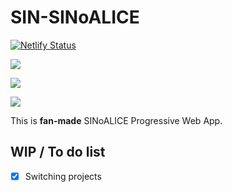 # SIN-SINoALICE

[![Netlify Status](https://api.netlify.com/api/v1/badges/6ef47689-c7fe-4e9b-b47a-76ee9c0a899f/deploy-status)](https://app.netlify.com/sites/sin-sinoalice/deploys)

![](https://github.com/sofelfam/sin-sinoalice-v2/workflows/Lint/badge.svg)

![](https://github.com/sofelfam/sin-sinoalice-v2/workflows/Build%20project%20and%20Run%20Lighthouse%20CI/badge.svg)

![](https://github.com/sofelfam/sin-sinoalice-v2/workflows/GitHub%20Pages/badge.svg)

This is **fan-made** SINoALICE Progressive Web App.

## WIP / To do list

- [x] Switching projects